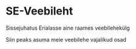 # SE-Veebileht
Sissejuhatus Erialasse aine raames veebilehekülg

Siin peaks asuma meie veebilehe vajalikud osad